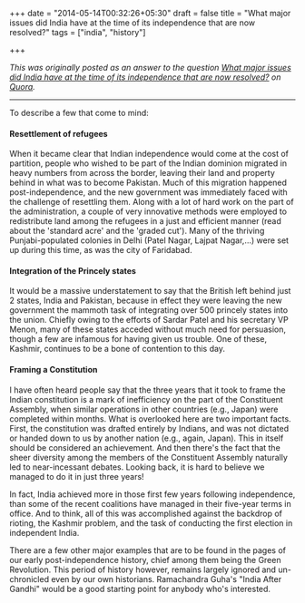 +++
date = "2014-05-14T00:32:26+05:30"
draft = false
title = "What major issues did India have at the time of its independence that are now resolved?"
tags = ["india", "history"]

+++

*This was originally posted as an answer to the question [What major issues did India have at the time of its independence that are now resolved?](https://www.quora.com/What-major-issues-did-India-have-at-the-time-of-its-independence-that-are-now-resolved) on [Quora](https://www.quora.com/).*

----


To describe a few that come to mind:


#### Resettlement of refugees

When it became clear that Indian independence would come at the cost of partition, people who wished to be part of the Indian dominion migrated in heavy numbers from across the border, leaving their land and property behind in what was to become Pakistan. Much of this migration happened post-independence, and the new government was immediately faced with the challenge of resettling them. Along with a lot of hard work on the part of the administration, a couple of very innovative methods were employed to redistribute land among the refugees in a just and efficient manner (read about the 'standard acre' and the 'graded cut'). Many of the thriving Punjabi-populated colonies in Delhi (Patel Nagar, Lajpat Nagar,...) were set up during this time, as was the city of Faridabad.


#### Integration of the Princely states

It would be a massive understatement to say that the British left behind just 2 states, India and Pakistan, because in effect they were leaving the new government the mammoth task of integrating over 500 princely states into the union. Chiefly owing to the efforts of Sardar Patel and his secretary VP Menon, many of these states acceded without much need for persuasion, though a few are infamous for having given us trouble. One of these, Kashmir, continues to be a bone of contention to this day.


#### Framing a Constitution

I have often heard people say that the three years that it took to frame the Indian constitution is a mark of inefficiency on the part of the Constituent Assembly, when similar operations in other countries (e.g., Japan) were completed within months. What is overlooked here are two important facts. First, the constitution was drafted entirely by Indians, and was not dictated or handed down to us by another nation (e.g., again, Japan). This in itself should be considered an achievement. And then there's the fact that the sheer diversity among the members of the Constituent Assembly naturally led to near-incessant debates. Looking back, it is hard to believe we managed to do it in just three years!

In fact, India achieved more in those first few years following independence, than some of the recent coalitions have managed in their five-year terms in office. And to think, all of this was accomplished against the backdrop of rioting, the Kashmir problem, and the task of conducting the first election in independent India.

There are a few other major examples that are to be found in the pages of our early post-independence history, chief among them being the Green Revolution. This period of history however, remains largely ignored and un-chronicled even by our own historians. Ramachandra Guha's "India After Gandhi" would be a good starting point for anybody who's interested.
